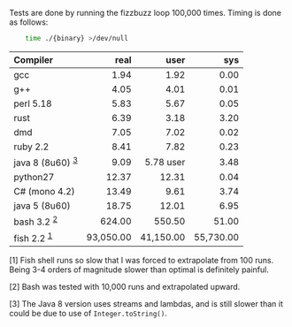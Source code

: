 <!-- Copyright 2015 Nathan Green -->

Tests are done by running the fizzbuzz loop 100,000 times.
Timing is done as follows:
```sh
    time ./{binary} >/dev/null
```

Compiler  | real  | user  | sys
:-------- | ----: | ----: | ----:
gcc       |  1.94 |  1.92 |  0.00
g++       |  4.05 |  4.01 |  0.01
perl 5.18 |  5.83 |  5.67 |  0.05
rust      |  6.39 |  3.18 |  3.20
dmd       |  7.05 |  7.02 |  0.02
ruby 2.2  |  8.41 |  7.82 |  0.23
java 8 (8u60) <sup>[3](#note3)</sup> | 9.09 | 5.78 user | 3.48
python27  | 12.37 | 12.31 |  0.04
C# (mono 4.2) | 13.49 | 9.61 | 3.74
java 5 (8u60) | 18.75 | 12.01 |  6.95
bash 3.2 <sup>[2](#note2)</sup> | 624.00 | 550.50 | 51.00
fish 2.2 <sup>[1](#note1)</sup> | 93,050.00 | 41,150.00 | 55,730.00


<a name="note1"/>[1] Fish shell runs so slow that I was forced to extrapolate from 100 runs. Being 3-4 orders of magnitude slower than optimal is definitely painful.

<a name="note2"/>[2] Bash was tested with 10,000 runs and extrapolated upward.

<a name="note3"/>[3] The Java 8 version uses streams and lambdas, and is still slower than it could be due to use of `Integer.toString()`.
